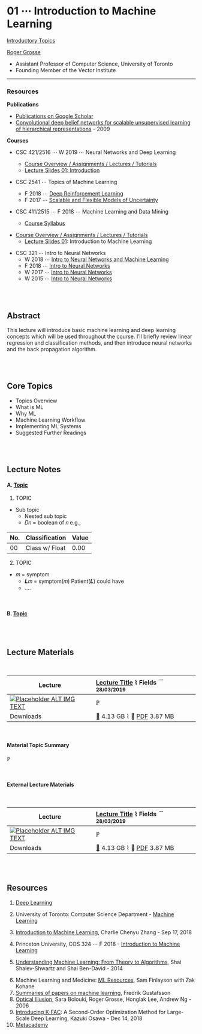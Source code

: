 # 01 ⋯ Introduction to Machine Learning

[Introductory Topics](http://www.fields.utoronto.ca/talks/Introductory-Topics)

[Roger Grosse](http://danroy.org/)
* Assistant Professor of Computer Science, University of Toronto
* Founding Member of the Vector Institute

---

### Resources

**Publications**

- [Publications on Google Scholar](https://scholar.google.com/citations?user=xgQd1qgAAAAJ&hl=en)
- [Convolutional deep belief networks for scalable unsupervised learning of hierarchical representations](http://people.ee.duke.edu/~lcarin/DeepBelief.pdf) - 2009

**Courses**

- CSC 421/2516 ⋯ W 2019 ⋯ Neural Networks and Deep Learning
    * [Course Overview / Assignments / Lectures / Tutorials](http://www.cs.toronto.edu/~rgrosse/courses/csc421_2019/) 
    * [Lecture Slides 01: Introduction](http://www.cs.toronto.edu/~rgrosse/courses/csc421_2019/slides/lec01.pdf)
- CSC 2541 ⋯ Topics of Machine Learning
    * F 2018 ⋯ [Deep Reinforcement Learning](https://csc2541-f18.github.io/)
    * F 2017 ⋯ [Scalable and Flexible Models of Uncertainty](https://csc2541-f17.github.io/)
    
- CSC 411/2515 ⋯ F 2018 ⋯ Machine Learning and Data Mining
    * [Course Syllabus](https://www.cs.toronto.edu/~rgrosse/courses/csc411_f18/syllabus.pdf)
* [Course Overview / Assignments / Lectures / Tutorials](https://www.cs.toronto.edu/~rgrosse/courses/csc411_f18/)
    * [Lecture Slides 01](http://www.cs.toronto.edu/~rgrosse/courses/csc411_f18/slides/lec01-slides.pdf): Introduction to Machine Learning
- CSC 321 ⋯ Intro to Neural Networks
    * W 2018 ⋯ [Intro to Neural Networks and Machine Learning](http://www.cs.toronto.edu/~rgrosse/courses/csc321_2018/)
    * F 2018 ⋯ [Intro to Neural Networks](http://www.cs.toronto.edu/~rgrosse/courses/csc321_2018/)
    * W 2017 ⋯ [Intro to Neural Networks](http://www.cs.toronto.edu/~rgrosse/courses/csc321_2017/)
    * W 2015 ⋯ [Intro to Neural Networks](http://www.cs.toronto.edu/~rgrosse/csc321/)

<br>
<br>

## Abstract

This lecture will introduce basic machine learning and deep learning concepts which will be used throughout the course. I’ll briefly review linear regression and classification methods, and then introduce neural networks and the back propagation algorithm.

<br>
<br>

<!-- • -->

## Core Topics

* Topics Overview
* What is ML
* Why ML
* Machine Learning Workflow
* Implementing ML Systems
* Suggested Further Readings


<br>
<br>

## Lecture Notes

#### A. [Topic]()

1. TOPIC
* Sub topic 
    * Nested sub topic
    * 𝐷𝑛 = boolean of 𝑛
e.g.,

| No. | Classification | Value |
|-----|----------------|-------|
|  00 | Class w/ Float | 0.00  |

2. TOPIC
* 𝑚 = symptom
    * 𝑳𝑚 = symptom(𝑚) Patient(𝑳) could have
    * ....

<br>

#### B. [Topic]()

<br>
<br>

## Lecture Materials

<br>

|  Lecture    | [Lecture Title]() ⌇ Fields ﹊  <sup>28/03/2019</sup> |
| --------- | :--------- |
| [![Placeholder ALT IMG TEXT](http://img.youtube.com/vi/aLFJ5ERxt2c/0.jpg)](https://www.youtube.com/watch?v=aLFJ5ERxt2c&ap=%3D18%2526fmt)        | ℙ  |
| Downloads  |  [📼](placeholder) 4.13 GB ⌇ 📄 [PDF](placeholder) 3.87 MB      |

<br>

#### Material Topic Summary

ℙ

<br>

#### External Lecture Materials

<br>

|  Lecture    | [Lecture Title]() ⌇ Fields ﹊  <sup>28/03/2019</sup> |
| --------- | :--------- |
| [![Placeholder ALT IMG TEXT](http://img.youtube.com/vi/aLFJ5ERxt2c/0.jpg)](https://www.youtube.com/watch?v=aLFJ5ERxt2c&ap=%3D18%2526fmt)        | ℙ  |
| Downloads  |  [📼](placeholder) 4.13 GB ⌇ 📄 [PDF](placeholder) 3.87 MB      |


<br>
<br>

## Resources

1. [Deep Learning](https://www.deeplearningbook.org/)   

2. University of Toronto: Computer Science Department - [Machine Learning](http://www.learning.cs.toronto.edu/courses.html)

3. [Introduction to Machine Learning](https://medium.com/@charliechenyuzhang/introduction-to-machine-learning-ml-e6b43d59b76f), Charlie Chenyu Zhang - Sep 17, 2018
4. Princeton University, COS 324 ⋯ F 2018 - [Introduction to Machine Learning](https://www.cs.princeton.edu/courses/archive/fall18/cos324/)
5. [Understanding Machine Learning:
From Theory to Algorithms](http://www.cs.huji.ac.il/~shais/UnderstandingMachineLearning/), Shai Shalev-Shwartz and Shai Ben-David - 2014
<!-- https://www.cs.huji.ac.il/~shais/UnderstandingMachineLearning/understanding-machine-learning-theory-algorithms.pdf -->
6. Machine Learning and Medicine: [ML Resources](https://sgfin.github.io/learning-resources/), Sam Finlayson with Zak Kohane
7. [Summaries of papers on machine learning](https://github.com/fregu856/papers), Fredrik Gustafsson
8. [Optical Illusion](http://cs229.stanford.edu/proj2006/Bolouki-OpticalIllusion.pdf), Sara Bolouki, Roger Grosse, Honglak Lee, Andrew Ng - 2006
9. [Introducing K-FAC](https://towardsdatascience.com/introducing-k-fac-and-its-application-for-large-scale-deep-learning-4e3f9b443414): A Second-Order Optimization Method for Large-Scale Deep Learning, Kazuki Osawa - Dec 14, 2018
10. [Metacademy](https://metacademy.org/)


